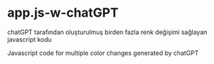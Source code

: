 # app.js-w-chatGPT

chatGPT tarafından oluşturulmuş birden fazla renk değişimi sağlayan javascript kodu

Javascript code for multiple color changes generated by chatGPT
